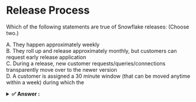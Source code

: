 # Release Process                                                                                                                                                                                                                                                                                                                                                      
Which of the following statements are true of Snowflake releases: (Choose two.)                                                                                                                                                                                                                                                                                        
                                                                                                                                                                                                                                                                                                                                                                       
A. They happen approximately weekly<br>B. They roll up and release approximately monthly, but customers can request early release application<br>C. During a release, new customer requests/queries/connections transparently move over to the newer version<br>D. A customer is assigned a 30 minute window (that can be moved anytime within a week) during which the
                                                                                                                                                                                                                                                                                                                                                                       
<details>                                                                                                                                                                                                                                                                                                                                                              
<summary><strong>✅ Answer : </strong></summary>                                                                                                                                                                                                                                                                                                                       
<strong>A, C</strong>                                                                                                                                                                                                                                                                                                                                                  
                                                                                                                                                                                                                                                                                                                                                                       
The correct answer is AC. Let's break down why.                                                                                                                                                                                                                                                                                                                        
Option A is Correct: Snowflake employs a frequent release cadence, pushing out new features and fixes                                                                                                                                                                                                                                                                  
roughly on a weekly basis. This agile approach allows for rapid iteration and improvement of the platform.                                                                                                                                                                                                                                                             
These updates, being frequent, often focus on minor enhancements or bug fixes rather than major feature                                                                                                                                                                                                                                                                
overhauls.                                                                                                                                                                                                                                                                                                                                                             
Option C is Correct: A key characteristic of Snowflake's service architecture is its seamless and transparent                                                                                                                                                                                                                                                          
upgrades. During a release, user sessions and queries are automatically migrated to the newer version                                                                                                                                                                                                                                                                  
without any manual intervention required from the customer. This ensures continuous availability and minimal                                                                                                                                                                                                                                                           
disruption to operations. Snowflake achieves this through its sophisticated architecture which supports                                                                                                                                                                                                                                                                
rolling upgrades and manages connections gracefully.                                                                                                                                                                                                                                                                                                                   
Option B is Incorrect: While Snowflake does roll up releases, it doesn't happen on a monthly basis. Monthly                                                                                                                                                                                                                                                            
roll-ups are not the standard procedure. Furthermore, while early access to features is often an option, that is                                                                                                                                                                                                                                                       
a separate scenario. The general upgrades are frequent and managed by Snowflake with the described rolling                                                                                                                                                                                                                                                             
update method.                                                                                                                                                                                                                                                                                                                                                         
Option D is Incorrect: Snowflake's upgrades are designed to be zero-downtime. Customers do not experience                                                                                                                                                                                                                                                              
system unavailability windows, let alone assigned ones. The rolling update process manages the migration to                                                                                                                                                                                                                                                            
the newer version transparently.                                                                                                                                                                                                                                                                                                                                       
The concepts involved include agile software development, frequent deployments, zero-downtime                                                                                                                                                                                                                                                                          
deployments, and rolling upgrades. These allow cloud platforms such as Snowflake to continuously innovate                                                                                                                                                                                                                                                              
and improve while maintaining high availability and service continuity.                                                                                                                                                                                                                                                                                                
For further research, you can check Snowflake's official documentation on releases and the architecture                                                                                                                                                                                                                                                                
overview:                                                                                                                                                                                                                                                                                                                                                              
Snowflake Release Notes                                                                                                                                                                                                                                                                                                                                                
Snowflake Architecture Overview                                                                                                                                                                                                                                                                                                                                        
</details>                                                                                                                                                                                                                                                                                                                                                             
                                                                                                                                                                                                                                                                                                                                                                       
                                                                                                                                                                                                                                                                                                                                                                       
